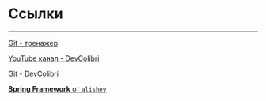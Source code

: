 # Ссылки 

---
[Git - тренажер](https://learngitbranching.js.org/)

[YouTube канал - DevColibri](https://www.youtube.com/c/devcolibri/playlists)

[Git - DevColibri](https://www.youtube.com/watch?v=ODCzGFAT9Tk&list=PLIU76b8Cjem5B3sufBJ_KFTpKkMEvaTQR&index=9)




[**Spring Framework** от `alishev`](https://www.youtube.com/watch?v=Nn-kRhn2znw&list=PLAma_mKffTOR5o0WNHnY0mTjKxnCgSXrZ&index=47)
